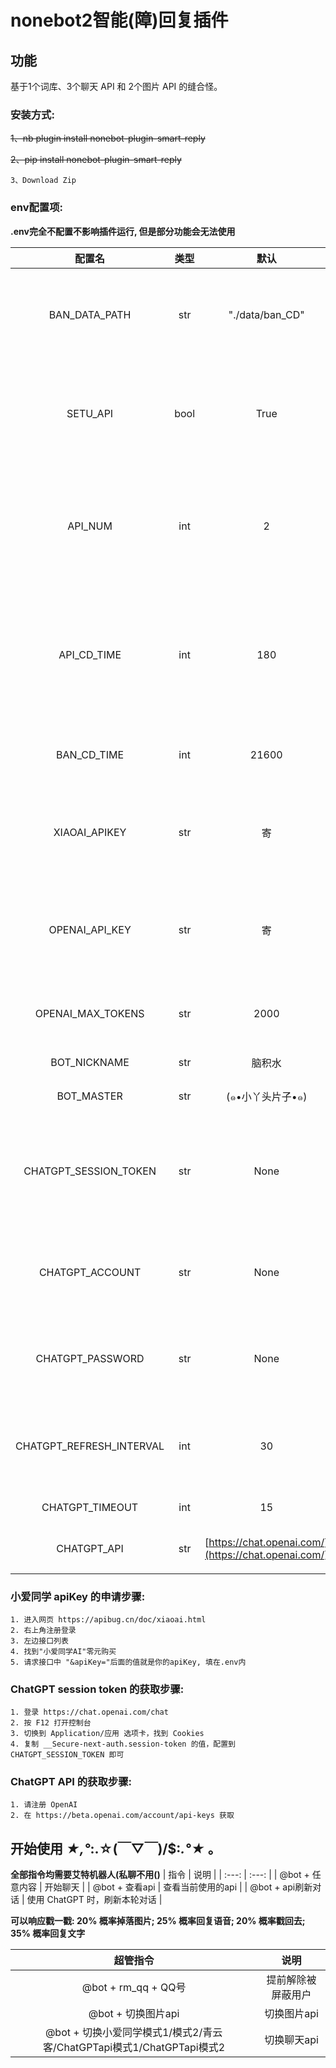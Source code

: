 # nonebot2智能(障)回复插件

## 功能

基于1个词库、3个聊天 API 和 2个图片 API 的缝合怪。

### 安装方式:

~~1、nb plugin install nonebot-plugin-smart-reply~~
    
~~2、pip install nonebot-plugin-smart-reply~~
    
    3、Download Zip
 
### env配置项:

**.env完全不配置不影响插件运行, 但是部分功能会无法使用**

| 配置名 | 类型 | 默认 | 说明 |
| :---: | :---: | :---: | :---: |
| BAN_DATA_PATH | str | "./data/ban_CD" | 存放被屏蔽用户 CD 时间，删掉可提前解除屏蔽 |
| SETU_API | bool | True | 戳一戳图片默认使用的api, True 为 MirlKoi; False 为 Pixiv |
| API_NUM | int | 2 | 聊天默认使用的api, 1 为 小爱同学; 2 为 青云客; 3 为 ChatGPT |
| API_CD_TIME | int | 180 | 使用 ChatGPT 模式 1 时的对话冷却时间(秒)(防止造成频繁请求造成超时) |
| BAN_CD_TIME | int | 21600 | 当有人骂了 bot 时的屏蔽时间(秒) |
| XIAOAI_APIKEY | str | 寄 | 小爱同学的 ApiKey (申请方式看下文) |
| OPENAI_API_KEY | str | 寄 | 模式2 OpenAI 的 Apikey (申请方式看下文) |
| OPENAI_MAX_TOKENS | str | 2000 | 模式 2 时返回的最大文本字数 |
| BOT_NICKNAME | str | 脑积水 | bot 的昵称 |
| BOT_MASTER | str | (๑•小丫头片子•๑) | bot 主人的昵称 |
| CHATGPT_SESSION_TOKEN | str | None | ChatGPT 的 session token (获取看下文)(如配置则优先使用) |
| CHATGPT_ACCOUNT | str | None | ChatGPT 的登录邮箱(不配置则使用 session token) |
| CHATGPT_PASSWORD | str | None | ChatGPT 的登录密码(不配置则使用 session token) |
| CHATGPT_REFRESH_INTERVAL	 | int | 30 | ChatGPT 的 session token 自动刷新时间(秒) |
| CHATGPT_TIMEOUT | int | 15 | 请求超时的时间 |
| CHATGPT_API | str | [https://chat.openai.com/](https://chat.openai.com/) | API 地址，可配置反代 |

### 小爱同学 apiKey 的申请步骤:

    1. 进入网页 https://apibug.cn/doc/xiaoai.html
    2. 右上角注册登录
    3. 左边接口列表
    4. 找到"小爱同学AI"零元购买
    5. 请求接口中 "&apiKey="后面的值就是你的apiKey, 填在.env内
       
### ChatGPT session token 的获取步骤:

    1. 登录 https://chat.openai.com/chat
    2. 按 F12 打开控制台
    3. 切换到 Application/应用 选项卡，找到 Cookies
    4. 复制 __Secure-next-auth.session-token 的值，配置到 CHATGPT_SESSION_TOKEN 即可

### ChatGPT API 的获取步骤:

    1. 请注册 OpenAI
    2. 在 https://beta.openai.com/account/api-keys 获取

## 开始使用 *★,°*:.☆(￣▽￣)/$:*.°★* 。

**全部指令均需要艾特机器人(私聊不用()**
| 指令 | 说明 |
| :---: | :---: |
| @bot + 任意内容 | 开始聊天 |
| @bot + 查看api | 查看当前使用的api |
| @bot + api刷新对话 | 使用 ChatGPT 时，刷新本轮对话 |

**可以响应戳一戳: 20% 概率掉落图片; 25% 概率回复语音; 20% 概率戳回去; 35% 概率回复文字**

| 超管指令 | 说明 |
| :---: | :---: |
| @bot + rm_qq + QQ号 | 提前解除被屏蔽用户 |
| @bot + 切换图片api | 切换图片api |
| @bot + 切换小爱同学模式1/模式2/青云客/ChatGPTapi模式1/ChatGPTapi模式2 | 切换聊天api |
